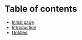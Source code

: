# Table of contents

* [Initial page](README.md)
* [Introduction](introduction.md)
* [Untitled](untitled.md)

